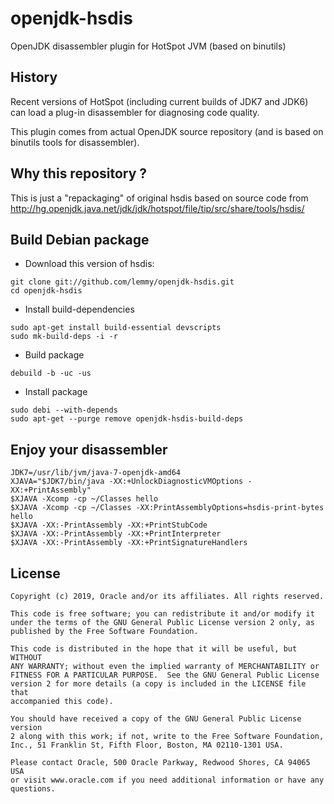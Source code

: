 openjdk-hsdis
=============

OpenJDK disassembler plugin for HotSpot JVM (based on binutils)

History
-------
Recent versions of HotSpot (including current builds of JDK7 and JDK6)
can load a plug-in disassembler for diagnosing code quality.

This plugin comes from actual OpenJDK source repository (and is based on binutils
tools for disassembler).

Why this repository ?
---------------------
This is just a "repackaging" of original hsdis based on source code from
http://hg.openjdk.java.net/jdk/jdk/hotspot/file/tip/src/share/tools/hsdis/

Build Debian package
--------------------
+ Download this version of hsdis:
```
git clone git://github.com/lemmy/openjdk-hsdis.git
cd openjdk-hsdis
```

+ Install build-dependencies
```
sudo apt-get install build-essential devscripts
sudo mk-build-deps -i -r
```

+ Build package
```
debuild -b -uc -us
```

+ Install package
```
sudo debi --with-depends
sudo apt-get --purge remove openjdk-hsdis-build-deps
```

Enjoy your disassembler
-----------------------
```
JDK7=/usr/lib/jvm/java-7-openjdk-amd64
XJAVA="$JDK7/bin/java -XX:+UnlockDiagnosticVMOptions -XX:+PrintAssembly"
$XJAVA -Xcomp -cp ~/Classes hello
$XJAVA -Xcomp -cp ~/Classes -XX:PrintAssemblyOptions=hsdis-print-bytes hello
$XJAVA -XX:-PrintAssembly -XX:+PrintStubCode
$XJAVA -XX:-PrintAssembly -XX:+PrintInterpreter
$XJAVA -XX:-PrintAssembly -XX:+PrintSignatureHandlers
```

License
-------
```
Copyright (c) 2019, Oracle and/or its affiliates. All rights reserved.

This code is free software; you can redistribute it and/or modify it
under the terms of the GNU General Public License version 2 only, as
published by the Free Software Foundation.
  
This code is distributed in the hope that it will be useful, but WITHOUT
ANY WARRANTY; without even the implied warranty of MERCHANTABILITY or
FITNESS FOR A PARTICULAR PURPOSE.  See the GNU General Public License
version 2 for more details (a copy is included in the LICENSE file that
accompanied this code).
 
You should have received a copy of the GNU General Public License version
2 along with this work; if not, write to the Free Software Foundation,
Inc., 51 Franklin St, Fifth Floor, Boston, MA 02110-1301 USA.
  
Please contact Oracle, 500 Oracle Parkway, Redwood Shores, CA 94065 USA
or visit www.oracle.com if you need additional information or have any
questions.
```